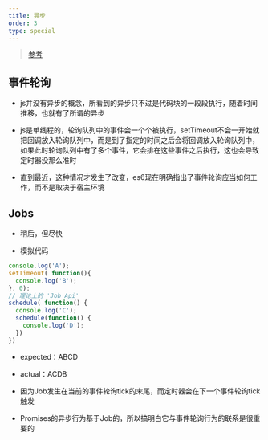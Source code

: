```yaml
---
title: 异步
order: 3
type: special
---
```


> [参考](https://github.com/getify/You-Dont-Know-JS/blob/master/preface.md)

## 事件轮询

- js并没有异步的概念，所看到的异步只不过是代码块的一段段执行，随着时间推移，也就有了所谓的异步

- js是单线程的，轮询队列中的事件会一个个被执行，setTimeout不会一开始就把回调放入轮询队列中，而是到了指定的时间之后会将回调放入轮询队列中，如果此时轮询队列中有了多个事件，它会排在这些事件之后执行，这也会导致定时器没那么准时

- 直到最近，这种情况才发生了改变，es6现在明确指出了事件轮询应当如何工作，而不是取决于宿主环境

## Jobs

- 稍后，但尽快

- 模拟代码
```js
console.log('A');
setTimeout( function(){
  console.log('B');
}, 0);
// 理论上的 'Job Api'
schedule( function() {
  console.log('C');
  schedule(function() {
    console.log('D');
  })
})
```

- expected：ABCD
- actual：ACDB

- 因为Job发生在当前的事件轮询tick的末尾，而定时器会在下一个事件轮询tick触发
- Promises的异步行为基于Job的，所以搞明白它与事件轮询行为的联系是很重要的
